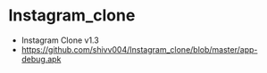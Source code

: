 # Instagram_clone
* Instagram Clone v1.3
* https://github.com/shivv004/Instagram_clone/blob/master/app-debug.apk
